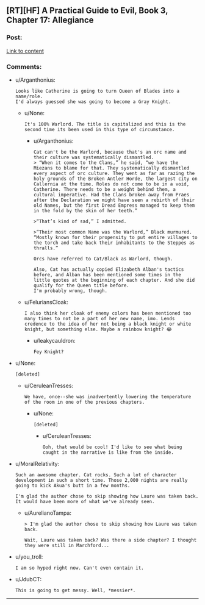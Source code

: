 ## [RT][HF] A Practical Guide to Evil, Book 3, Chapter 17: Allegiance

### Post:

[Link to content](https://practicalguidetoevil.wordpress.com/2017/07/10/chapter-17-allegiance/)

### Comments:

- u/Arganthonius:
  ```
  Looks like Catherine is going to turn Queen of Blades into a name/role.
  I'd always guessed she was going to become a Gray Knight.
  ```

  - u/None:
    ```
    It's 100% Warlord. The title is capitalized and this is the second time its been used in this type of circumstance.
    ```

    - u/Arganthonius:
      ```
      Cat can't be the Warlord, because that's an orc name and their culture was systematically dismantled. 
      > “When it comes to the Clans,” he said, “we have the Miezans to blame for that. They systematically dismantled every aspect of orc culture. They went as far as razing the holy grounds of the Broken Antler Horde, the largest city on Callernia at the time. Roles do not come to be in a void, Catherine. There needs to be a weight behind them, a cultural imperative. Had the Clans broken away from Praes after the Declaration we might have seen a rebirth of their old Names, but the first Dread Empress managed to keep them in the fold by the skin of her teeth.”

      >“That’s kind of sad,” I admitted.

      >“Their most common Name was the Warlord,” Black murmured. “Mostly known for their propensity to put entire villages to the torch and take back their inhabitants to the Steppes as thralls.”

      Orcs have referred to Cat/Black as Warlord, though.

      Also, Cat has actually copied Elizabeth Alban's tactics before, and Alban has been mentioned some times in the little quotes at the beginning of each chapter. And she did qualify for the Queen title before.
      I'm probably wrong, though.
      ```

  - u/FeluriansCloak:
    ```
    I also think her cloak of enemy colors has been mentioned too many times to not be a part of her new name, imo. Lends credence to the idea of her not being a black knight or white knight, but something else. Maybe a rainbow knight? 😂
    ```

    - u/leakycauldron:
      ```
      Fey Knight?
      ```

- u/None:
  ```
  [deleted]
  ```

  - u/CeruleanTresses:
    ```
    We have, once--she was inadvertently lowering the temperature of the room in one of the previous chapters.
    ```

    - u/None:
      ```
      [deleted]
      ```

      - u/CeruleanTresses:
        ```
        Ooh, that would be cool! I'd like to see what being caught in the narrative is like from the inside.
        ```

- u/MoralRelativity:
  ```
  Such an awesome chapter. Cat rocks. Such a lot of character development in such a short time. Those 2,000 nights are really going to kick Akua's butt in a few months.

  I'm glad the author chose to skip showing how Laure was taken back. It would have been more of what we've already seen.
  ```

  - u/AurelianoTampa:
    ```
    > I'm glad the author chose to skip showing how Laure was taken back.

    Wait, Laure was taken back? Was there a side chapter? I thought they were still in Marchford...
    ```

- u/you_troll:
  ```
  I am so hyped right now. Can't even contain it.
  ```

- u/JdubCT:
  ```
  This is going to get messy. Well, *messier*.
  ```

---


